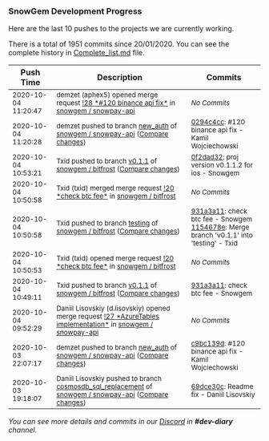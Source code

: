 
### SnowGem Development Progress

Here are the last 10 pushes to the projects we are currently working.

There is a total of 1951 commits since 20/01/2020. You can see the complete history in
 [Complete_list.md](Complete_list.md) file.

| Push Time | Description | Commits |
| --- | --- | --- |
| <sub>2020-10-04 11:20:47</sub> | <sub>demzet (aphex5) opened merge request [\!28 \*\#120 binance api fix\*](https://gitlab.com/snowgem/snowpay-api/-/merge_requests/28) in [snowgem / snowpay\-api](https://gitlab.com/snowgem/snowpay-api)</sub> | <sub>_No Commits_</sub> |
| <sub>2020-10-04 11:20:28</sub> | <sub>demzet pushed to branch [new\_auth](https://gitlab.com/snowgem/snowpay-api/commits/new_auth) of [snowgem / snowpay\-api](https://gitlab.com/snowgem/snowpay-api) ([Compare changes](https://gitlab.com/snowgem/snowpay-api/compare/c9bc139d910a1eb22b33790ef62a2758e687103a...0294c4cc959ac06eeb9f62514718e22539b448ea))</sub> | <sub>[0294c4cc](https://gitlab.com/snowgem/snowpay-api/-/commit/0294c4cc959ac06eeb9f62514718e22539b448ea): #120 binance api fix - Kamil Wojciechowski</sub> |
| <sub>2020-10-04 10:53:21</sub> | <sub>Txid pushed to branch [v0\.1\.1](https://gitlab.com/snowgem/bitfrost/commits/v0.1.1) of [snowgem / bitfrost](https://gitlab.com/snowgem/bitfrost) ([Compare changes](https://gitlab.com/snowgem/bitfrost/compare/931a3a1183b1083de0be7facea72df1624af266e...0f2dad326a3941934b31e1f71c8c6bd5c7c53bd7))</sub> | <sub>[0f2dad32](https://gitlab.com/snowgem/bitfrost/-/commit/0f2dad326a3941934b31e1f71c8c6bd5c7c53bd7): proj version v0.1.1.2 for ios - Snowgem</sub> |
| <sub>2020-10-04 10:50:58</sub> | <sub>Txid (txid) merged merge request [\!20 \*check btc fee\*](https://gitlab.com/snowgem/bitfrost/-/merge_requests/20) in [snowgem / bitfrost](https://gitlab.com/snowgem/bitfrost)</sub> | <sub>_No Commits_</sub> |
| <sub>2020-10-04 10:50:58</sub> | <sub>Txid pushed to branch [testing](https://gitlab.com/snowgem/bitfrost/commits/testing) of [snowgem / bitfrost](https://gitlab.com/snowgem/bitfrost) ([Compare changes](https://gitlab.com/snowgem/bitfrost/compare/e4a2b7922478d7968576c2e68a1afaaef3906b87...1154678e7bb932fe4e53c63edfd21ea5a949d824))</sub> | <sub>[931a3a11](https://gitlab.com/snowgem/bitfrost/-/commit/931a3a1183b1083de0be7facea72df1624af266e): check btc fee - Snowgem<br>[1154678e](https://gitlab.com/snowgem/bitfrost/-/commit/1154678e7bb932fe4e53c63edfd21ea5a949d824): Merge branch 'v0.1.1' into 'testing' - Txid</sub> |
| <sub>2020-10-04 10:50:53</sub> | <sub>Txid (txid) opened merge request [\!20 \*check btc fee\*](https://gitlab.com/snowgem/bitfrost/-/merge_requests/20) in [snowgem / bitfrost](https://gitlab.com/snowgem/bitfrost)</sub> | <sub>_No Commits_</sub> |
| <sub>2020-10-04 10:49:11</sub> | <sub>Txid pushed to branch [v0\.1\.1](https://gitlab.com/snowgem/bitfrost/commits/v0.1.1) of [snowgem / bitfrost](https://gitlab.com/snowgem/bitfrost) ([Compare changes](https://gitlab.com/snowgem/bitfrost/compare/4c2c2138edf6cafed162e37d896f16862fd3fa37...931a3a1183b1083de0be7facea72df1624af266e))</sub> | <sub>[931a3a11](https://gitlab.com/snowgem/bitfrost/-/commit/931a3a1183b1083de0be7facea72df1624af266e): check btc fee - Snowgem</sub> |
| <sub>2020-10-04 09:52:29</sub> | <sub>Daniil Lisovskiy (d.lisovskiy) opened merge request [\!27 \*AzureTables implementation\*](https://gitlab.com/snowgem/snowpay-api/-/merge_requests/27) in [snowgem / snowpay\-api](https://gitlab.com/snowgem/snowpay-api)</sub> | <sub>_No Commits_</sub> |
| <sub>2020-10-03 22:07:17</sub> | <sub>demzet pushed to branch [new\_auth](https://gitlab.com/snowgem/snowpay-api/commits/new_auth) of [snowgem / snowpay\-api](https://gitlab.com/snowgem/snowpay-api) ([Compare changes](https://gitlab.com/snowgem/snowpay-api/compare/bec443a26767586366395914d82bc27284f57045...c9bc139d910a1eb22b33790ef62a2758e687103a))</sub> | <sub>[c9bc139d](https://gitlab.com/snowgem/snowpay-api/-/commit/c9bc139d910a1eb22b33790ef62a2758e687103a): #120 binance api fix - Kamil Wojciechowski</sub> |
| <sub>2020-10-03 19:18:07</sub> | <sub>Daniil Lisovskiy pushed to branch [cosmosdb\_sql\_replacement](https://gitlab.com/snowgem/snowpay-api/commits/cosmosdb_sql_replacement) of [snowgem / snowpay\-api](https://gitlab.com/snowgem/snowpay-api) ([Compare changes](https://gitlab.com/snowgem/snowpay-api/compare/947c41412c9acb2793c2b912f5732bff7c51fd54...69dce30c874953242fa83479c87837571794c953))</sub> | <sub>[69dce30c](https://gitlab.com/snowgem/snowpay-api/-/commit/69dce30c874953242fa83479c87837571794c953): Readme fix - Daniil Lisovskiy</sub> |

_You can see more details and commits in our [Discord](https://discord.gg/zumGnbg) in **#dev-diary** channel._
